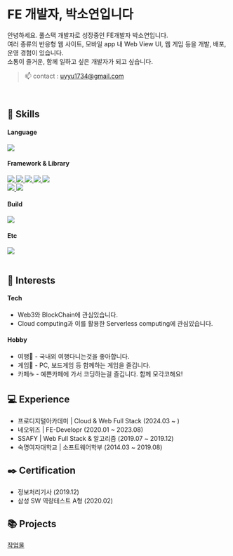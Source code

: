 # FE 개발자, 박소연입니다

안녕하세요. 풀스택 개발자로 성장중인 FE개발자 박소연입니다.  
여러 종류의 반응형 웹 사이트, 모바일 app 내 Web View UI, 웹 게임 등을 개발, 배포, 운영 경험이 있습니다.  
소통이 즐거운, 함께 일하고 싶은 개발자가 되고 싶습니다.

> 📫 contact : uyyu1734@gmail.com

<br/>
<h2>🌱 Skills</h2>
<div>
  <h4> Language </h4>
  <a href="https://skillicons.dev">
    <img src="https://skillicons.dev/icons?i=html,css,sass,js,ts" />
  </a>
</div>  
<div>
  <h4>Framework & Library </h4>
  <a href="https://skillicons.dev">
    <img src="https://img.shields.io/badge/React-61DAFB?style=flat&logo=react&logoColor=white"/>
    <img src="https://img.shields.io/badge/React Native-61DAFB?style=flat&logo=react&logoColor=white"/>
    <img src="https://img.shields.io/badge/jQuery-0769AD?style=flat&logo=jQuery&logoColor=white"/>
    <img src="https://img.shields.io/badge/i18next-26A69A?style=flat&logo=i18next&logoColor=white"/>
    <img src="https://img.shields.io/badge/Web3.js-F16822?style=flat&logo=web3dotjs&logoColor=white"/>
    <br/>
    <img src="https://img.shields.io/badge/Astro.js-bc52ee?style=flat&logo=astro&logoColor=white"/>
    <img src="https://img.shields.io/badge/Socket.io-010101?style=flat&logo=socketdotio&logoColor=white"/>
  </a>
</div>  
<div>
  <h4>Build</h4>
  <a href="https://skillicons.dev">
    <img src="https://skillicons.dev/icons?i=vite" />
  </a>
</div>
<div>
  <h4>Etc</h4>
  <a href="https://skillicons.dev">
    <img src="https://skillicons.dev/icons?i=figma,photoshop,aws,gcp" />
  </a>
</div>
<br/>
<h2>🤩 Interests</h2>
<div>
 <h4>Tech</h4>
 <ul>
  <li>Web3와 BlockChain에 관심있습니다. </li>
  <li>Cloud computing과 이를 활용한 Serverless computing에 관심있습니다. </li>
 </ul>
</div>
<div>
 <h4>Hobby</h4>
 <ul>
  <li>여행🌴 - 국내외 여행다니는것을 좋아합니다. </li>
  <li>게임🥊 - PC, 보드게임 등 함께하는 게임을 즐깁니다.</li>
   <li>카페☕️ - 예쁜카페에 가서 코딩하는걸 즐깁니다. 함께 모각코해요!</li>
 </ul>
</div>

## 💻 Experience

- 프로디지털아카데미 | Cloud & Web Full Stack (2024.03 ~ )
- 네오위즈 | FE-Developr (2020.01 ~ 2023.08)
- SSAFY | Web Full Stack & 알고리즘 (2019.07 ~ 2019.12)
- 숙명여자대학교 | 소프트웨어학부 (2014.03 ~ 2019.08)

## ✒️ Certification

- 정보처리기사 (2019.12)
- 삼성 SW 역량테스트 A형 (2020.02)

## 📚 Projects

[작업물](https://soyalattee.github.io/soyalattee/)

